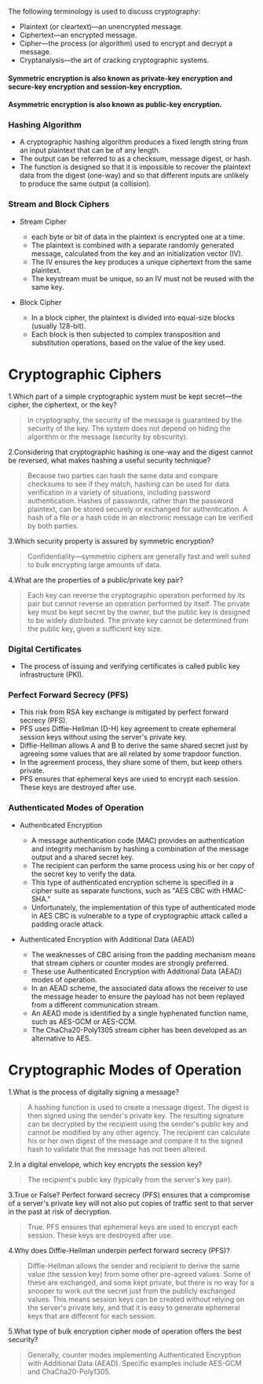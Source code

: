 The following terminology is used to discuss cryptography: 

 - Plaintext (or cleartext)—an unencrypted message. 
 - Ciphertext—an encrypted message. 
 - Cipher—the process (or algorithm) used to encrypt and decrypt a message. 
 - Cryptanalysis—the art of cracking cryptographic systems. 

#### Symmetric encryption is also known as private-key encryption and secure-key encryption and session-key encryption.

#### Asymmetric encryption is also known as public-key encryption.

### Hashing Algorithm
 - A cryptographic hashing algorithm produces a fixed length string from an input plaintext that can be of any length. 
 - The output can be referred to as a checksum, message digest, or hash. 
 - The function is designed so that it is impossible to recover the plaintext data from the digest (one-way) and so that different inputs are unlikely to produce the same output (a collision).

### Stream and Block Ciphers
 - Stream Cipher
   - each byte or bit of data in the plaintext is encrypted one at a time.
   - The plaintext is combined with a separate randomly generated message, calculated from the key and an initialization vector (IV). 
   - The IV ensures the key produces a unique ciphertext from the same plaintext. 
   - The keystream must be unique, so an IV must not be reused with the same key.
  
 - Block Cipher
   - In a block cipher, the plaintext is divided into equal-size blocks (usually 128-bit).
   - Each block is then subjected to complex transposition and substitution operations, based on the value of the key used.
  
# Cryptographic Ciphers
1.Which part of a simple cryptographic system must be kept secret—the cipher, the ciphertext, or the key?
 > In cryptography, the security of the message is guaranteed by the security of the key. The system does not depend on hiding the algorithm or the message (security by obscurity).

2.Considering that cryptographic hashing is one-way and the digest cannot be reversed, what makes hashing a useful security technique?
 > Because two parties can hash the same data and compare checksums to see if they match, hashing can be used for data verification in a variety of situations, including password authentication. Hashes of passwords, rather than the password plaintext, can be stored securely or exchanged for authentication. A hash of a file or a hash code in an electronic message can be verified by both parties.

3.Which security property is assured by symmetric encryption?
 > Confidentiality—symmetric ciphers are generally fast and well suited to bulk encrypting large amounts of data.

4.What are the properties of a public/private key pair?
 > Each key can reverse the cryptographic operation performed by its pair but cannot reverse an operation performed by itself. The private key must be kept secret by the owner, but the public key is designed to be widely distributed. The private key cannot be determined from the public key, given a sufficient key size.


### Digital Certificates

 - The process of issuing and verifying certificates is called public key infrastructure (PKI).

### Perfect Forward Secrecy (PFS)
 - This risk from RSA key exchange is mitigated by perfect forward secrecy (PFS). 
 - PFS uses Diffie-Hellman (D-H) key agreement to create ephemeral session keys without using the server's private key. 
 - Diffie-Hellman allows A and B to derive the same shared secret just by agreeing some values that are all related by some trapdoor function. 
 - In the agreement process, they share some of them, but keep others private. 
 - PFS ensures that ephemeral keys are used to encrypt each session. These keys are destroyed after use.

### Authenticated Modes of Operation
 - Authenticated Encryption
   - A message authentication code (MAC) provides an authentication and integrity mechanism by hashing a combination of the message output and a shared secret key. 
   - The recipient can perform the same process using his or her copy of the secret key to verify the data. 
   - This type of authenticated encryption scheme is specified in a cipher suite as separate functions, such as "AES CBC with HMAC-SHA."
   - Unfortunately, the implementation of this type of authenticated mode in AES CBC is vulnerable to a type of cryptographic attack called a padding oracle attack.

 - Authenticated Encryption with Additional Data (AEAD)
   - The weaknesses of CBC arising from the padding mechanism means that stream ciphers or counter modes are strongly preferred. 
   - These use Authenticated Encryption with Additional Data (AEAD) modes of operation. 
   - In an AEAD scheme, the associated data allows the receiver to use the message header to ensure the payload has not been replayed from a different communication stream.
   - An AEAD mode is identified by a single hyphenated function name, such as AES-GCM or AES-CCM. 
   - The ChaCha20-Poly1305 stream cipher has been developed as an alternative to AES.
   
# Cryptographic Modes of Operation

1.What is the process of digitally signing a message?
 > A hashing function is used to create a message digest. The digest is then signed using the sender's private key. The resulting signature can be decrypted by the recipient using the sender's public key and cannot be modified by any other agency. The recipient can calculate his or her own digest of the message and compare it to the signed hash to validate that the message has not been altered.

2.In a digital envelope, which key encrypts the session key?
 > The recipient's public key (typically from the server's key pair).

3.True or False? Perfect forward secrecy (PFS) ensures that a compromise of a server's private key will not also put copies of traffic sent to that server in the past at risk of decryption.
 > True. PFS ensures that ephemeral keys are used to encrypt each session. These keys are destroyed after use.

4.Why does Diffie-Hellman underpin perfect forward secrecy (PFS)?
 > Diffie-Hellman allows the sender and recipient to derive the same value (the session key) from some other pre-agreed values. Some of these are exchanged, and some kept private, but there is no way for a snooper to work out the secret just from the publicly exchanged values. This means session keys can be created without relying on the server's private key, and that it is easy to generate ephemeral keys that are different for each session.

5.What type of bulk encryption cipher mode of operation offers the best security?
 > Generally, counter modes implementing Authenticated Encryption with Additional Data (AEAD). Specific examples include AES-GCM and ChaCha20-Poly1305.
